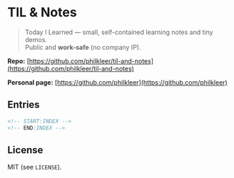 # TIL & Notes

> Today I Learned — small, self-contained learning notes and tiny demos.  
> Public and **work-safe** (no company IP).

**Repo:** [https://github.com/philkleer/til-and-notes](https://github.com/philkleer/til-and-notes)

**Personal page:** [https://github.com/philkleer](https://github.com/philkleer)

## Entries

```md
<!-- START:INDEX -->
<!-- END:INDEX -->
```

## License
MIT (see `LICENSE`).
